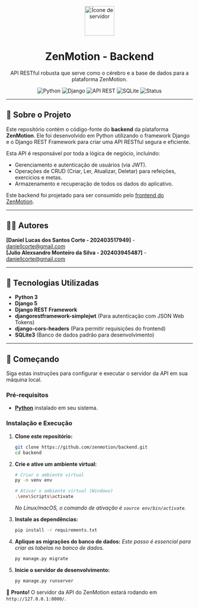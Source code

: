<div align="center">
  <img src="https://raw.githubusercontent.com/FortAwesome/Font-Awesome/6.x/svgs/solid/server.svg" alt="Ícone de servidor" width="80"/>
  <h1>ZenMotion - Backend</h1>
  <p>API RESTful robusta que serve como o cérebro e a base de dados para a plataforma ZenMotion.</p>

  <p>
    <img src="https://img.shields.io/badge/Tecnologia-Python-blue?logo=python" alt="Python">
    <img src="https://img.shields.io/badge/Framework-Django-darkgreen?logo=django" alt="Django">
    <img src="https://img.shields.io/badge/API-REST-orange" alt="API REST">
    <img src="https://img.shields.io/badge/Database-SQLite-blue?logo=sqlite" alt="SQLite">
    <img src="https://img.shields.io/badge/Status-Em_Desenvolvimento-yellow" alt="Status">
  </p>
</div>

---

## 🎯 Sobre o Projeto

Este repositório contém o código-fonte do **backend** da plataforma **ZenMotion**. Ele foi desenvolvido em Python utilizando o framework Django e o Django REST Framework para criar uma API RESTful segura e eficiente.

Esta API é responsável por toda a lógica de negócio, incluindo:
* Gerenciamento e autenticação de usuários (via JWT).
* Operações de CRUD (Criar, Ler, Atualizar, Deletar) para refeições, exercícios e metas.
* Armazenamento e recuperação de todos os dados do aplicativo.

Este backend foi projetado para ser consumido pelo [frontend do ZenMotion](https://github.com/seu-usuario/zenmotion-frontend-repo).

---

## 👨‍💻 Autores

**[Daniel Lucas dos Santos Corte - 202403517949]** - [daniellcorte@gmail.com](mailto:daniellcorte@gmail.com) <br>
**[Julio Alexsandro Monteiro da Silva - 202403945487]** - [daniellcorte@gmail.com](mailto:daniellcorte@gmail.com)

---

## 🚀 Tecnologias Utilizadas

* **Python 3**
* **Django 5**
* **Django REST Framework**
* **djangorestframework-simplejwt** (Para autenticação com JSON Web Tokens)
* **django-cors-headers** (Para permitir requisições do frontend)
* **SQLite3** (Banco de dados padrão para desenvolvimento)

---

## 🏁 Começando

Siga estas instruções para configurar e executar o servidor da API em sua máquina local.

### Pré-requisitos

* [**Python**](https://www.python.org/downloads/) instalado em seu sistema.

### Instalação e Execução

1.  **Clone este repositório:**
    ```bash
    git clone https://github.com/zenmotion/backend.git
    cd backend
    ```

2.  **Crie e ative um ambiente virtual:**
    ```bash
    # Criar o ambiente virtual
    py -m venv env

    # Ativar o ambiente virtual (Windows)
    .\env\Scripts\activate
    ```
    *No Linux/macOS, o comando de ativação é `source env/bin/activate`.*

3.  **Instale as dependências:**
    ```bash
    pip install -r requirements.txt
    ```

4.  **Aplique as migrações do banco de dados:**
    *Este passo é essencial para criar as tabelas no banco de dados.*
    ```bash
    py manage.py migrate
    ```

5.  **Inicie o servidor de desenvolvimento:**
    ```bash
    py manage.py runserver
    ```

🎉 **Pronto!** O servidor da API do ZenMotion estará rodando em `http://127.0.0.1:8000/`.


